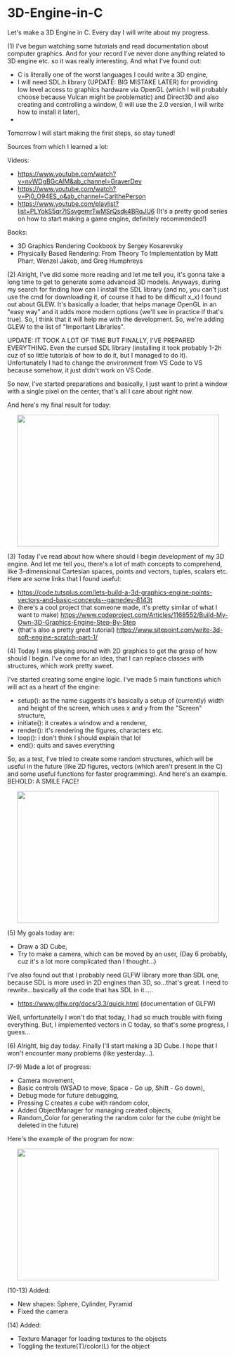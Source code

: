 # 3D-Engine-in-C
Let's make a 3D Engine in C. Every day I will write about my progress.


(1) I've begun watching some tutorials and read documentation about computer graphics. And for your record I've never done anything related to 3D engine etc. so it was really interesting. And what I've found out:
- C is literally one of the worst languages I could write a 3D engine,
- I will need SDL.h library (UPDATE: BIG MISTAKE LATER) for providing low level access to graphics hardware via OpenGL (which I will probably choose because Vulcan might be problematic) and Direct3D and also creating and controlling a window, (I will use the 2.0 version, I will write how to install it later),
- 
Tomorrow I will start making the first steps, so stay tuned! 

Sources from which I learned a lot:


Videos:
- https://www.youtube.com/watch?v=nvWDgBGcAIM&ab_channel=GraverDev
- https://www.youtube.com/watch?v=Pj0_O94ES_o&ab_channel=CarlthePerson
- https://www.youtube.com/playlist?list=PLYokS5qr7lSsvgemrTwMSrQsdk4BRqJU6 (It's a pretty good series on how to start making a game engine, definitely recommended!)

  
Books:
- 3D Graphics Rendering Cookbook by Sergey Kosarevsky
- Physically Based Rendering: From Theory To Implementation by Matt Pharr, Wenzel Jakob, and Greg Humphreys

  
(2) Alright, I've did some more reading and let me tell you, it's gonna take a long time to get to generate some advanced 3D models. Anyways, during my search for finding how can I install the SDL library (and no, you can't just use the cmd for downloading it, of course it had to be difficult x_x) I found out about GLEW. It's basically a loader, that helps manage OpenGL in an "easy way" and it adds more modern options (we'll see in practice if that's true). So, I think that it will help me with the development. So, we're adding GLEW to the list of "Important Libraries".


UPDATE: IT TOOK A LOT OF TIME BUT FINALLY, I'VE PREPARED EVERYTHING. Even the cursed SDL library (installing it took probably 1-2h cuz of so little tutorials of how to do it, but I managed to do it). Unfortunately I had to change the environment from VS Code to VS because somehow, it just didn't work on VS Code. 


So now, I've started preparations and basically, I just want to print a window with a single pixel on the center, that's all I care about right now.


And here's my final result for today:


<p align="center">
  <img width="460" height="300" src="https://github.com/Klus3kk/3D-Engine-in-C/assets/93116510/fe524b90-3329-4ecc-be93-171d9f14abff">
</p>


(3) Today I've read about how where should I begin development of my 3D engine. And let me tell you, there's a lot of math concepts to comprehend, like 3-dimensional Cartesian spaces, points and vectors, tuples, scalars etc.
Here are some links that I found useful:
- https://code.tutsplus.com/lets-build-a-3d-graphics-engine-points-vectors-and-basic-concepts--gamedev-8143t
- (here's a cool project that someone made, it's pretty similar of what I want to make) https://www.codeproject.com/Articles/1168552/Build-My-Own-3D-Graphics-Engine-Step-By-Step
- (that's also a pretty great tutorial) https://www.sitepoint.com/write-3d-soft-engine-scratch-part-1/


(4) Today I was playing around with 2D graphics to get the grasp of how should I begin. I've come for an idea, that I can replace classes with structures, which work pretty sweet.


I've started creating some engine logic. I've made 5 main functions which will act as a heart of the engine:
- setup(): as the name suggests it's basically a setup of (currently) width and height of the screen, which uses x and y from the "Screen" structure,
- initiate(): it creates a window and a renderer,
- render(): it's rendering the figures, characters etc.
- loop(): i don't think I should explain that lol
- end(): quits and saves everything


So, as a test, I've tried to create some random structures, which will be useful in the future (like 2D figures, vectors (which aren't present in the C) and some useful functions for faster programming).
And here's an example. BEHOLD: A SMILE FACE!
<p align="center">
  <img width="460" height="300" src="https://github.com/Klus3kk/3D-Engine-in-C/assets/93116510/e48229b9-fb65-4384-9815-8943cd782cf9">
</p>


(5) My goals today are:
- Draw a 3D Cube,
- Try to make a camera, which can be moved by an user, (Day 6 probably, cuz it's a lot more complicated than I thought...)


I've also found out that I probably need GLFW library more than SDL one, because SDL is more used in 2D engines than 3D, so...that's great. I need to rewrite...basically all the code that has SDL in it.....


- https://www.glfw.org/docs/3.3/quick.html (documentation of GLFW)


Well, unfortunatelly I won't do that today, I had so much trouble with fixing everything. But, I implemented vectors in C today, so that's some progress, I guess...


(6) Alright, big day today. Finally I'll start making a 3D Cube. I hope that I won't encounter many problems (like yesterday...).


(7-9) Made a lot of progress:
- Camera movement,
- Basic controls (WSAD to move, Space - Go up, Shift - Go down),
- Debug mode for future debugging,
- Pressing C creates a cube with random color,
- Added ObjectManager for managing created objects,
- Random_Color for generating the random color for the cube (might be deleted in the future)

Here's the example of the program for now:
<p align="center">
  <img width="460" height="300" src="https://github.com/dataproctech/projekt-w-jezyku-c-Klus3kk/assets/93116510/2adab3f7-8501-4be4-9d7a-6b661f89dfeb">
</p>

(10-13)
Added:
- New shapes: Sphere, Cylinder, Pyramid
- Fixed the camera

(14)
Added:
- Texture Manager for loading textures to the objects
- Toggling the texture(T)/color(L) for the object 

